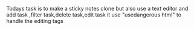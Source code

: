 Todays task is to make a sticky notes clone 
but also use a text editor
and add task ,filter task,delete task,edit task
it use "usedangerous html" to handle the editing tags